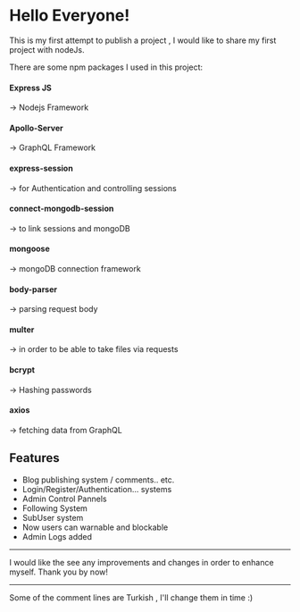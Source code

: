 # Hello Everyone!
This is my first attempt to publish a project , I would like to share my first project with nodeJs.

There are some npm packages I used in this project:

#### Express JS
-> Nodejs Framework
#### Apollo-Server
-> GraphQL Framework
#### express-session
-> for Authentication and controlling sessions
#### connect-mongodb-session
-> to link sessions and mongoDB 
#### mongoose
-> mongoDB connection framework
#### body-parser
-> parsing request body
#### multer
-> in order to be able to take files via requests
#### bcrypt
-> Hashing passwords
#### axios
-> fetching data from GraphQL


## Features
- Blog publishing system / comments.. etc.
- Login/Register/Authentication... systems
- Admin Control Pannels
- Following System
- SubUser system
- Now users can warnable and blockable
- Admin Logs added

------------

I would like the see any improvements and changes in order to enhance myself. Thank you by now!

------------
Some of the comment lines are Turkish , I'll change them in time :)

